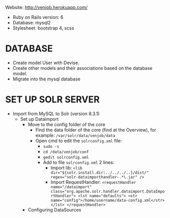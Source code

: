 Website: http://venjob.herokuapp.com/
- Ruby on Rails version: 6
- Database: mysql2
- Stylesheet: bootstrap 4, scss

# DATABASE
* Create model User with Devise.
* Create other models and their associations based on the database model.
* Migrate into the mysql database


# SET UP SOLR SERVER
* Import from MySQL to Solr (version 8.3.1)
    * Set up Dataimport
        * Move to the config folder of the core
            * Find the data folder of the core (find at the Overview), for example:  `````/var/solr/data/venjob/data`````
            * Open cmd to edit the ```solrconfig.xml``` file: 
                * ```sudo -s```
                * ```cd /data/venjob/conf```
                * ```gedit solrconfig.xml```
                * Add to file ```solrconfig.xml``` 2 lines:
                    * Import lib: ```<lib dir="${solr.install.dir:../../../..}/dist/" regex="solr-dataimporthandler-.*\.jar" />```
                    * Import RequestHandler: ``` <requestHandler name="/dataimport" class="org.apache.solr.handler.dataimport.DataImportHandler">
                                                    <lst name="defaults">
                                                      <str name="config">/home/username/data-config.xml</str>
                                                    </lst>
                                                  </requestHandler>
                                                  ```
        * Configuring DataSources
        
                

       
